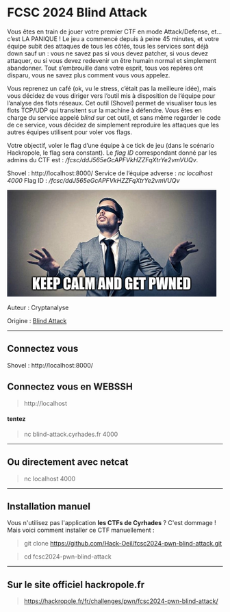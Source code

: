# FCSC 2024 Blind Attack

Vous êtes en train de jouer votre premier CTF en mode Attack/Defense, et… c’est LA PANIQUE ! Le jeu a commencé depuis à peine 45 minutes, et votre équipe subit des attaques de tous les côtés, tous les services sont déjà down sauf un : vous ne savez pas si vous devez patcher, si vous devez attaquer, ou si vous devez redevenir un être humain normal et simplement abandonner. Tout s’embrouille dans votre esprit, tous vos repères ont disparu, vous ne savez plus comment vous vous appelez.

Vous reprenez un café (ok, vu le stress, c’était pas la meilleure idée), mais vous décidez de vous diriger vers l’outil mis à disposition de l’équipe pour l’analyse des flots réseaux. Cet outil (Shovel) permet de visualiser tous les flots TCP/UDP qui transitent sur la machine à défendre. Vous êtes en charge du service appelé *blind* sur cet outil, et sans même regarder le code de ce service, vous décidez de simplement reproduire les attaques que les autres équipes utilisent pour voler vos flags.

Votre objectif, voler le flag d’une équipe à ce tick de jeu (dans le scénario Hackropole, le flag sera constant). Le *flag ID* correspondant donné par les admins du CTF est : */fcsc/ddJ565eGcAPFVkHZZFqXtrYe2vmVUQv*.

Shovel : http://localhost:8000/
Service de l’équipe adverse : *nc localhost 4000*
Flag ID : */fcsc/ddJ565eGcAPFVkHZZFqXtrYe2vmVUQv*

![blind-attack.jpg](blind-attack.jpg)

Auteur : Cryptanalyse

Origine : [Blind Attack](https://hackropole.fr/fr/challenges/pwn/fcsc2024-pwn-blind-attack/)


-----------
## Connectez vous
Shovel : http://localhost:8000/

## Connectez vous en WEBSSH
> http://localhost

#### tentez 
> nc blind-attack.cyrhades.fr 4000

-----------

## Ou directement avec netcat
> nc localhost 4000


-----------

## Installation manuel
Vous n'utilisez pas l'application **les CTFs de Cyrhades** ? C'est dommage !
Mais voici comment installer ce CTF manuellement :

> git clone https://github.com/Hack-Oeil/fcsc2024-pwn-blind-attack.git

> cd fcsc2024-pwn-blind-attack


-----------

## Sur le site officiel hackropole.fr
> https://hackropole.fr/fr/challenges/pwn/fcsc2024-pwn-blind-attack/